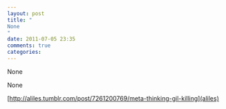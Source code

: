 ```yaml
---
layout: post
title: "
None
"
date: 2011-07-05 23:35
comments: true
categories: 
---
```


None


None

[http://aliles.tumblr.com/post/7261200769/meta-thinking-gil-killing](aliles)

